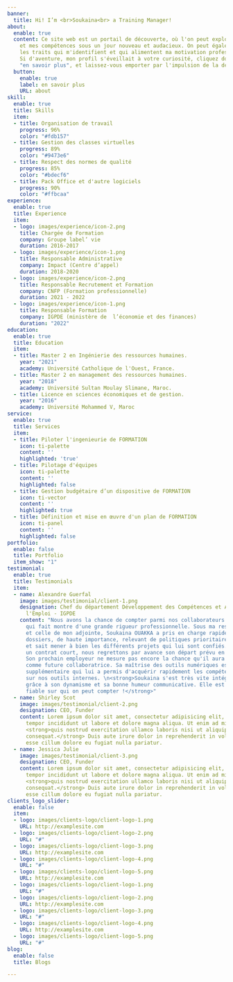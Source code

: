 ```yaml
---
banner:
  title: Hi! I’m <br>Soukaina<br> a Training Manager!
about:
  enable: true
  content: Ce site web est un portail de découverte, où l'on peut explorer mon parcours
    et mes compétences sous un jour nouveau et audacieux. On peut également y entrevoir
    les traits qui m'identifient et qui alimentent ma motivation professionnelle.
    Si d'aventure, mon profil s'éveillait à votre curiosité, cliquez donc sur le bouton
    "en savoir plus", et laissez-vous emporter par l'impulsion de la découverte !
  button:
    enable: true
    label: en savoir plus
    URL: about
skill:
  enable: true
  title: Skills
  item:
  - title: Organisation de travail
    progress: 96%
    color: "#fdb157"
  - title: Gestion des classes virtuelles
    progress: 89%
    color: "#9473e6"
  - title: Respect des normes de qualité
    progress: 85%
    color: "#bdecf6"
  - title: Pack Office et d'autre logiciels
    progress: 90%
    color: "#ffbcaa"
experience:
  enable: true
  title: Experience
  item:
  - logo: images/experience/icon-2.png
    title: Chargée de Formation
    company: Groupe label’ vie
    duration: 2016-2017
  - logo: images/experience/icon-1.png
    title: Responsable Administrative
    company: Impact (Centre d’appel)
    duration: 2018-2020
  - logo: images/experience/icon-2.png
    title: Responsable Recrutement et Formation
    company: CNFP (Formation professionnelle)
    duration: 2021 - 2022
  - logo: images/experience/icon-1.png
    title: Responsable Formation
    company: IGPDE (ministère de  l’économie et des finances)
    duration: "2022"
education:
  enable: true
  title: Education
  item:
  - title: Master 2 en Ingénierie des ressources humaines.
    year: "2021"
    academy: Université Catholique de l'Ouest, France.
  - title: Master 2 en management des ressources humaines.
    year: "2018"
    academy: Université Sultan Moulay Slimane, Maroc.
  - title: Licence en sciences économiques et de gestion.
    year: "2016"
    academy: Université Mohammed V, Maroc
service:
  enable: true
  title: Services
  item:
  - title: Piloter l'ingenieurie de FORMATION
    icon: ti-palette
    content: ''
    highlighted: 'true'
  - title: Pilotage d'équipes
    icon: ti-palette
    content: ''
    highlighted: false
  - title: Gestion budgétaire d’un dispositive de FORMATION
    icon: ti-vector
    content: ''
    highlighted: true
  - title: Définition et mise en œuvre d'un plan de FORMATION
    icon: ti-panel
    content: ''
    highlighted: false
portfolio:
  enable: false
  title: Portfolio
  item_show: "1"
testimonial:
  enable: true
  title: Testimonials
  item:
  - name: Alexandre Guerfal
    image: images/testimonial/client-1.png
    designation: Chef du département Développement des Compétences et Adaptation à
      l'Emploi - IGPDE
    content: "Nous avons la chance de compter parmi nos collaborateurs une personne
      qui fait montre d'une grande rigueur professionnelle. Sous ma responsabilité,
      et celle de mon adjointe, Soukaina OUAKKA a pris en charge rapidement de nombreux
      dossiers, de haute importance, relevant de politiques prioritaires gouvernementales
      et sait mener à bien les différents projets qui lui sont confiés. Engagée sur
      un contrat court, nous regrettons par avance son départ prévu en fin d'année.
      Son prochain employeur ne mesure pas encore la chance qu'il aura à avoir Soukaina
      comme future collaboratrice. Sa maîtrise des outils numériques est un atout
      supplémentaire qui lui a permis d'acquérir rapidement les compétences nécessaires
      sur nos outils internes. \n<strong>Soukaina s'est très vite intégrée à mon équipe
      grâce à son dynamisme et sa bonne humeur communicative. Elle est une collaboratrice
      fiable sur qui on peut compter !</strong>"
  - name: Shirley Scot
    image: images/testimonial/client-2.png
    designation: CEO, Funder
    content: Lorem ipsum dolor sit amet, consectetur adipisicing elit, sed do eiusmod
      tempor incididunt ut labore et dolore magna aliqua. Ut enim ad minim veniam,
      <strong>quis nostrud exercitation ullamco laboris nisi ut aliquip ex ea commodo
      consequat.</strong> Duis aute irure dolor in reprehenderit in voluptate velit
      esse cillum dolore eu fugiat nulla pariatur.
  - name: Jessica Julie
    image: images/testimonial/client-3.png
    designation: CEO, Funder
    content: Lorem ipsum dolor sit amet, consectetur adipisicing elit, sed do eiusmod
      tempor incididunt ut labore et dolore magna aliqua. Ut enim ad minim veniam,
      <strong>quis nostrud exercitation ullamco laboris nisi ut aliquip ex ea commodo
      consequat.</strong> Duis aute irure dolor in reprehenderit in voluptate velit
      esse cillum dolore eu fugiat nulla pariatur.
clients_logo_slider:
  enable: false
  item:
  - logo: images/clients-logo/client-logo-1.png
    URL: http://examplesite.com
  - logo: images/clients-logo/client-logo-2.png
    URL: "#"
  - logo: images/clients-logo/client-logo-3.png
    URL: http://examplesite.com
  - logo: images/clients-logo/client-logo-4.png
    URL: "#"
  - logo: images/clients-logo/client-logo-5.png
    URL: http://examplesite.com
  - logo: images/clients-logo/client-logo-1.png
    URL: "#"
  - logo: images/clients-logo/client-logo-2.png
    URL: http://examplesite.com
  - logo: images/clients-logo/client-logo-3.png
    URL: "#"
  - logo: images/clients-logo/client-logo-4.png
    URL: http://examplesite.com
  - logo: images/clients-logo/client-logo-5.png
    URL: "#"
blog:
  enable: false
  title: Blogs

---
```

